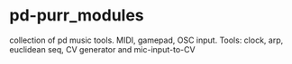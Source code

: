 # pd-purr_modules
collection of pd music tools. MIDI, gamepad, OSC input. Tools: clock, arp, euclidean seq, CV generator and mic-input-to-CV 
